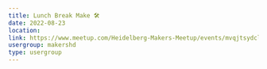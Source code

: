 ```yaml
---
title: Lunch Break Make 🛠️
date: 2022-08-23
location: 
link: https://www.meetup.com/Heidelberg-Makers-Meetup/events/mvqjtsydclbfc/
usergroup: makershd
type: usergroup
---
```

